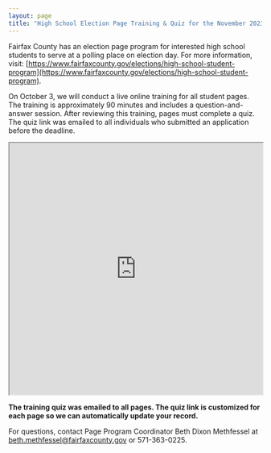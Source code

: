 ```yaml
---
layout: page
title: "High School Election Page Training & Quiz for the November 2023 Election"
---
```


Fairfax County has an election page program for interested high school students to serve at a polling place on election day. For more information, visit: [https://www.fairfaxcounty.gov/elections/high-school-student-program](https://www.fairfaxcounty.gov/elections/high-school-student-program).

On October 3, we will conduct a live online training for all student pages. The training is approximately 90 minutes and includes a question-and-answer session. After reviewing this training, pages must complete a quiz. The quiz link was emailed to all individuals who submitted an application before the deadline.

<div><iframe style="overflow: hidden;" src="https://us06web.zoom.us/rec/play/4bKOcQnWdUE743ENH3HjTr5iqcX7ma4rmCAun-Qo7Yc9lFU4GpyV_EUGhHDgG6_wX_iX_oc4tDVzkAlL.bxDOGks1u63iOYS7" width="100%" height="500" allowfullscreen="allowfullscreen"></iframe></div>

**The training quiz was emailed to all pages. The quiz link is customized for each page so we can automatically update your record.**

For questions, contact Page Program Coordinator Beth Dixon Methfessel at beth.methfessel@fairfaxcounty.gov or 571-363-0225.

<!-- 2022 video 
<iframe width="1024" height="576" src="https://www.youtube.com/embed/CP2XJUjeokU" title="YouTube video player" frameborder="0" allow="accelerometer; autoplay; clipboard-write; encrypted-media; gyroscope; picture-in-picture" allowfullscreen></iframe>
-->
